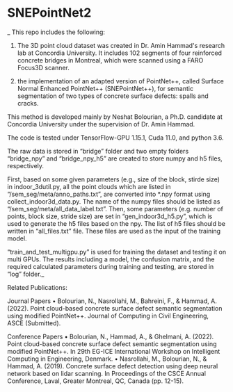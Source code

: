 # SNEPointNet2
_
This repo includes the following:

1) The 3D point cloud dataset was created in Dr. Amin Hammad's research lab at Concordia University. It includes 102 segments of four reinforced concrete bridges in Montreal, which were scanned using a FARO Focus3D scanner.

2) the implementation of an adapted version of PointNet++, called Surface Normal Enhanced PointNet++ (SNEPointNet++), 
for semantic segmentation of two types of concrete surface defects: spalls and cracks. 

This method is developed mainly by Neshat Bolourian, a Ph.D. candidate at Concordia University under the supervision of Dr. Amin Hammad.

The code is tested under TensorFlow-GPU 1.15.1, Cuda 11.0, and python 3.6.

The raw data is stored in “bridge” folder and two empty folders “bridge_npy” and “bridge_npy_h5” are created to store numpy and h5 files, respectively.

First, based on some given parameters (e.g., size of the block, stirde size) in indoor_3dutil.py, all the point clouds which are listed in 
“/sem_seg/meta/anno_paths.txt”, are converted into *.npy format using collect_indoor3d_data.py. 
The name of the numpy files should be listed as “/sem_seg/meta/all_data_label.txt”. 
Then, some parameters (e.g. number of points, block size, stride size) are set in “gen_indoor3d_h5.py”, which is used to generate the h5 files based on the npy. 
The list of h5 files should be written in “all_files.txt” file. These files are used as the input of the training model.

“train_and_test_multigpu.py” is used for training the dataset and testing it on multi GPUs. 
The results including a model, the confusion matrix, and the required calculated parameters during training and testing, are stored in “log” folder._

Related Publications:

Journal Papers
•	Bolourian, N., Nasrollahi, M., Bahreini, F., & Hammad, A. (2022). Point cloud-based concrete surface defect semantic segmentation using modified PointNet++. Journal of Computing in Civil Engineering, ASCE (Submitted).

Conference Papers
•	Bolourian, N., Hammad, A., & Ghelmani, A. (2022). Point cloud-based concrete surface defect semantic segmentation using modified PointNet++. In 29th EG-ICE International Workshop on Intelligent Computing in Engineering, Denmark. 
•	Nasrollahi, M., Bolourian, N., & Hammad, A. (2019). Concrete surface defect detection using deep neural network based on lidar scanning. In Proceedings of the CSCE Annual Conference, Laval, Greater Montreal, QC, Canada (pp. 12-15).

